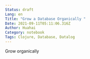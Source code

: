 ```yaml
---
Status: draft
Lang: en
Title: "Grow a Database Organically "
Date: 2021-09-11T05:11:06.316Z
Author: Huahai
Category: notebook
Tags: Clojure, Database, Datalog
---
```

Grow organically